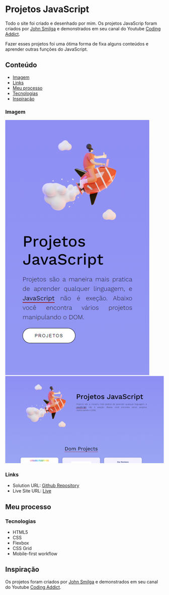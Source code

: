 # Projetos JavaScript

Todo o site foi criado e desenhado por mim. Os projetos JavaScrip foram criados por [John Smilga](https://github.com/john-smilga) e demonstrados em seu canal do Youtube [Coding Addict](https://www.youtube.com/watch?v=c5SIG7Ie0dM).

Fazer esses projetos foi uma ótima forma de fixa alguns conteúdos e aprender outras funções do JavaScript.

## Conteúdo

  - [Imagem](#imagem)
  - [Links](#links)
  - [Meu processo](#meu-processo)
  - [Tecnologias](#tecnologias)
  - [Inspiração](#inspiraçao)

### Imagem

![Mobile](/assets/img/mobile.PNG)
![Desktop](/assets/img/desktop.PNG)

### Links

- Solution URL: [Github Repository](https://github.com/carolandrade1/javascript-projects)
- Live Site URL: [Live](https://carolandrade1.github.io/javascript-projects/)

## Meu processo

### Tecnologias

- HTML5
- CSS
- Flexbox
- CSS Grid
- Mobile-first workflow

## Inspiração

Os projetos foram criados por [John Smilga](https://github.com/john-smilga) e demonstrados em seu canal do Youtube [Coding Addict](https://www.youtube.com/watch?v=c5SIG7Ie0dM).
